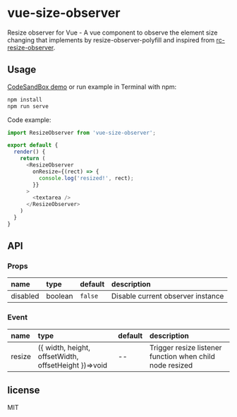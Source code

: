 # vue-size-observer

Resize observer for Vue - A vue component to observe the element size changing that implements by resize-observer-polyfill and inspired from [rc-resize-observer](https://www.npmjs.com/package/rc-resize-observer).


## Usage
[CodeSandBox demo](https://codesandbox.io/s/vue-resize-observer-vzk4g) or run example in Terminal with npm:

```bash
npm install
npm run serve
```

Code example:
```js
import ResizeObserver from 'vue-size-observer';

export default {
  render() {
    return (
      <ResizeObserver
        onResize={(rect) => {
          console.log('resized!', rect);
        }}
      >
        <textarea />
      </ResizeObserver>
    )
  }
}
```

## API

### Props
|name|type|default|description|
|:-|:-|:-|:-|
|disabled|boolean|`false`|Disable current observer instance|

### Event
|name|type|default|description|
|:-|:-|:-|:-|
|resize|({ width, height, offsetWidth, offsetHeight })=>void|\--|Trigger resize listener function when child node resized|

## license
MIT
